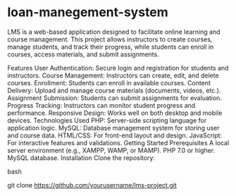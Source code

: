 # loan-manegement-system
LMS is a web-based application designed to facilitate online learning and course management. This project allows instructors to create courses, manage students, and track their progress, while students can enroll in courses, access materials, and submit assignments.

Features
User Authentication: Secure login and registration for students and instructors.
Course Management: Instructors can create, edit, and delete courses.
Enrollment: Students can enroll in available courses.
Content Delivery: Upload and manage course materials (documents, videos, etc.).
Assignment Submission: Students can submit assignments for evaluation.
Progress Tracking: Instructors can monitor student progress and performance.
Responsive Design: Works well on both desktop and mobile devices.
Technologies Used
PHP: Server-side scripting language for application logic.
MySQL: Database management system for storing user and course data.
HTML/CSS: For front-end layout and design.
JavaScript: For interactive features and validations.
Getting Started
Prerequisites
A local server environment (e.g., XAMPP, WAMP, or MAMP).
PHP 7.0 or higher.
MySQL database.
Installation
Clone the repository:

bash

git clone https://github.com/yourusername/lms-project.git
